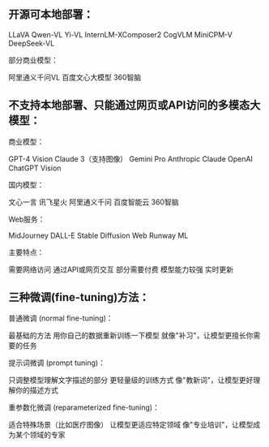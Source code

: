 ## 开源可本地部署：

LLaVA
Qwen-VL
Yi-VL
InternLM-XComposer2
CogVLM
MiniCPM-V
DeepSeek-VL

部分商业模型：

阿里通义千问VL
百度文心大模型
360智脑



## 不支持本地部署、只能通过网页或API访问的多模态大模型：
商业模型：

GPT-4 Vision
Claude 3（支持图像）
Gemini Pro
Anthropic Claude
OpenAI ChatGPT Vision

国内模型：

文心一言
讯飞星火
阿里通义千问
百度智能云
360智脑

Web服务：

MidJourney
DALL-E
Stable Diffusion Web
Runway ML

主要特点：

需要网络访问
通过API或网页交互
部分需要付费
模型能力较强
实时更新


## 三种微调(fine-tuning)方法：

普通微调 (normal fine-tuning)：


最基础的方法
用你自己的数据重新训练一下模型
就像"补习"，让模型更擅长你需要的任务


提示词微调 (prompt tuning)：


只调整模型理解文字描述的部分
更轻量级的训练方式
像"教新词"，让模型更好理解你的描述方式


重参数化微调 (reparameterized fine-tuning)：


适合特殊场景（比如医疗图像）
让模型更适应特定领域
像"专业培训"，让模型成为某个领域的专家
